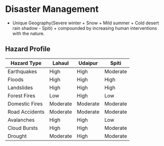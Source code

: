 # Disaster Management
* Unique Geography(Severe winter + Snow + Mild summer + Cold desert rain shadow - Spiti) + compounded by increasing human interventions with the nature.
## Hazard Profile
| Hazard Type    | Lahaul   | Udaipur  | Spiti    |
| -------------- | -------- | -------- | -------- |
| Earthquakes    | High     | High     | Moderate |
| Floods         | High     | High     | High     |
| Landslides     | High     | High     | High     |
| Forest Fires   | Low      | High     | Low      |
| Domestic Fires | Moderate | Moderate | Moderate |
| Road Accidents | Moderate | Moderate | Moderate |
| Avalanches     | High     | High     | Low      |
| Cloud Bursts   | High     | High     | Moderate |
| Drought        | Moderate | High     | Moderate |
